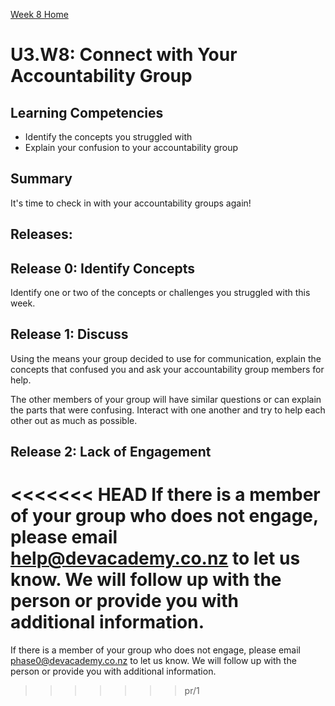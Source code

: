 [Week 8 Home](./)

# U3.W8: Connect with Your Accountability Group

## Learning Competencies
- Identify the concepts you struggled with
- Explain your confusion to your accountability group

## Summary
It's time to check in with your accountability groups again!

## Releases:
## Release 0: Identify Concepts
Identify one or two of the concepts or challenges you struggled with this week.

## Release 1: Discuss
Using the means your group decided to use for communication, explain the concepts that confused you and ask your accountability group members for help.

The other members of your group will have similar questions or can explain the parts that were confusing. Interact with one another and try to help each other out as much as possible.

## Release 2: Lack of Engagement
<<<<<<< HEAD
If there is a member of your group who does not engage, please email <help@devacademy.co.nz> to let us know. We will follow up with the person or provide you with additional information.
=======
If there is a member of your group who does not engage, please email <phase0@devacademy.co.nz> to let us know. We will follow up with the person or provide you with additional information.
>>>>>>> pr/1
